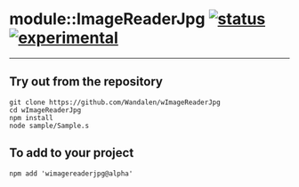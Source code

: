 
# module::ImageReaderJpg  [![status](https://github.com/Wandalen/wImageReaderJpg/workflows/publish/badge.svg)](https://github.com/Wandalen/wImageReaderJpg/actions?query=workflow%3Apublish) [![experimental](https://img.shields.io/badge/stability-experimental-orange.svg)](https://github.com/emersion/stability-badges#experimental)

___

## Try out from the repository
```
git clone https://github.com/Wandalen/wImageReaderJpg
cd wImageReaderJpg
npm install
node sample/Sample.s
```

## To add to your project
```
npm add 'wimagereaderjpg@alpha'
```




